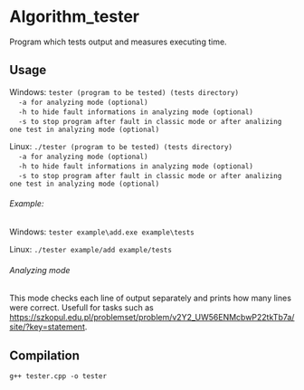 # Algorithm_tester

Program which tests output and measures executing time.

## Usage
Windows:
`tester (program to be tested) (tests directory)`<br/>
&nbsp;&nbsp;&nbsp;&nbsp;`-a for analyzing mode (optional)`<br/>
&nbsp;&nbsp;&nbsp;&nbsp;`-h to hide fault informations in analyzing mode (optional)`<br/>
&nbsp;&nbsp;&nbsp;&nbsp;`-s to stop program after fault in classic mode or after analizing one test in analyzing mode (optional)`

Linux:
`./tester (program to be tested) (tests directory)`<br/>
&nbsp;&nbsp;&nbsp;&nbsp;`-a for analyzing mode (optional)`<br/>
&nbsp;&nbsp;&nbsp;&nbsp;`-h to hide fault informations in analyzing mode (optional)`<br/>
&nbsp;&nbsp;&nbsp;&nbsp;`-s to stop program after fault in classic mode or after analizing one test in analyzing mode (optional)`

###### Example:

Windows:
`tester example\add.exe example\tests`

Linux:
`./tester example/add example/tests`

###### Analyzing mode
This mode checks each line of output separately and prints how many lines were correct. Usefull for tasks such as https://szkopul.edu.pl/problemset/problem/v2Y2_UW56ENMcbwP22tkTb7a/site/?key=statement.

## Compilation
`g++ tester.cpp -o tester`

